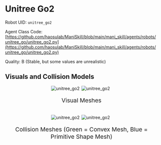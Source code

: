 <!-- THIS IS ALL GENERATED DOCUMENTATION via generate_robot_docs.py. DO NOT MODIFY THIS FILE DIRECTLY. -->

# Unitree Go2

Robot UID: `unitree_go2`

Agent Class Code: [https://github.com/haosulab/ManiSkill/blob/main/mani_skill/agents/robots/unitree_go/unitree_go2.py](https://github.com/haosulab/ManiSkill/blob/main/mani_skill/agents/robots/unitree_go/unitree_go2.py)

Quality: B (Stable, but some values are unrealistic)

## Visuals and Collision Models

<div>
    <div style="max-width: 100%; display: flex; justify-content: center;">
        <img src="/_static/robot_images/unitree_go2/front_visual.png" style='min-width:min(50%, 100px);max-width:50%;height:auto' alt="unitree_go2">
        <img src="/_static/robot_images/unitree_go2/side_visual.png" style='min-width:min(50%, 100px);max-width:50%;height:auto' alt="unitree_go2">
    </div>
    <p style="text-align: center; font-size: 1.2rem;">Visual Meshes</p>
    <br/>
    <div style="max-width: 100%; display: flex; justify-content: center;">
        <img src="/_static/robot_images/unitree_go2/front_collision.png" style='min-width:min(50%, 100px);max-width:50%;height:auto' alt="unitree_go2">
        <img src="/_static/robot_images/unitree_go2/side_collision.png" style='min-width:min(50%, 100px);max-width:50%;height:auto' alt="unitree_go2">
    </div>
    <p style="text-align: center; font-size: 1.2rem;">Collision Meshes (Green = Convex Mesh, Blue = Primitive Shape Mesh)</p>
</div>
